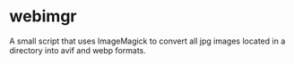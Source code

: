 # webimgr
A small script that uses ImageMagick to convert all jpg images located in a directory into avif and webp formats.
